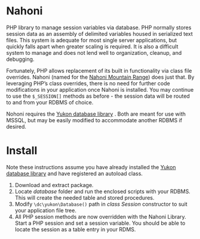 # Nahoni
PHP library to manage session variables via database. PHP normally stores session data as an assembly of delimited variables housed in serialized text files. This system is adequate for most single server applications, but quickly falls apart when greater scaling is required. It is also a difficult system to manage and does not lend well to organization, cleanup, and debugging.

Fortunately, PHP allows replacement of its built in functionality via class file overrides. Nahoni (named for the [Nahoni Mountain Range](http://www.geodata.us/canada_names_maps/maps.php?featureid=KAENM&f=312)) does just that. By leveraging PHP’s class overrides, there is no need for further code modifications in your application once Nahoni is installed. You may continue to use the <code>$_SESSION[]</code> methods as before - the session data will be routed to and from your RDBMS of choice.

Nohoni requires the [Yukon database library](https://github.com/DCurrent/Yukon) . Both are meant for use with MSSQL, but may be easily modified to accommodate another RDBMS if desired. 

# Install
Note these instructions assume you have already installed the [Yukon database library](https://github.com/DCurrent/Yukon) and have registered an autoload class.

1. Download and extract package.
1. Locate _database_ folder and run the enclosed scripts with your RDBMS. This will create the needed table and stored procedures.
1. Modify <code>\dc\yukon\Database()</code> path in _class Session_ constructor to suit your application file tree.
1. All PHP session methods are now overridden with the Nahoni Library. Start a PHP session and set a session variable. You should be able to locate the session as a table entry in your RDMS.


